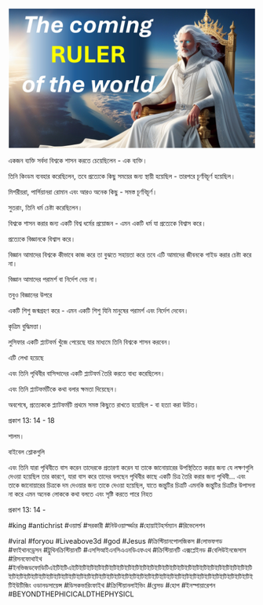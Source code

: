 ![Video cover image](../cover.jpg "cover photo")

একজন ব্যক্তি সর্বদা বিশ্বকে শাসন করতে চেয়েছিলেন - এক ব্যক্তি।

তিনি কিংডম ব্যবহার করেছিলেন, তবে প্রত্যেকে কিছু সময়ের জন্য স্থায়ী হয়েছিল - তারপরে চূর্ণবিচূর্ণ হয়েছিল।

মিশরীয়রা, পার্সিয়ানরা রোমান এবং আরও অনেক কিছু - সমস্ত চূর্ণবিচূর্ণ।

সুতরাং, তিনি ধর্ম চেষ্টা করেছিলেন।

বিশ্বকে শাসন করার জন্য একটি বিশ্ব ধর্মের প্রয়োজন - এমন একটি ধর্ম যা প্রত্যেকে বিশ্বাস করে।

প্রত্যেকে বিজ্ঞানকে বিশ্বাস করে।

বিজ্ঞান আমাদের বিশ্বকে কীভাবে কাজ করে তা বুঝতে সহায়তা করে তবে এটি আমাদের জীবনকে গাইড করার চেষ্টা করে না।

বিজ্ঞান আমাদের পরামর্শ বা নির্দেশ দেয় না।

তবুও বিজ্ঞানের উপরে

একটি শিশু জন্মগ্রহণ করে - এমন একটি শিশু যিনি মানুষের পরামর্শ এবং নির্দেশ দেবেন।

কৃত্রিম বুদ্ধিমত্তা।

লুসিফার একটি প্ল্যাটফর্ম খুঁজে পেয়েছে যার মাধ্যমে তিনি বিশ্বকে শাসন করবেন।

এটি লেখা হয়েছে

এবং তিনি পৃথিবীর বাসিন্দাদের একটি প্ল্যাটফর্ম তৈরি করতে বাধ্য করেছিলেন।

এবং তিনি প্ল্যাটফর্মটিকে কথা বলার ক্ষমতা দিয়েছেন।

অবশেষে, প্রত্যেককে প্ল্যাটফর্মটি প্রথমে সমস্ত কিছুতে রাখতে হয়েছিল - বা হত্যা করা উচিত।

প্রকাশ 13: 14 - 18

শালম।

বাইবেল শ্লোকগুলি

এবং তিনি যারা পৃথিবীতে বাস করেন তাদেরকে প্রতারণা করেন যা তাকে জানোয়ারের উপস্থিতিতে করার জন্য যে লক্ষণগুলি দেওয়া হয়েছিল তার কারণে, যারা বাস করে তাদের বলছেন পৃথিবীর কাছে একটি চিত্র তৈরি করার জন্য পৃথিবী… এবং তাকে জানোয়ারের চিত্রকে দম দেওয়ার জন্য তাকে দেওয়া হয়েছিল, যাতে জন্তুটির চিত্রটি এমনকি জন্তুটির চিত্রটির উপাসনা না করে এমন অনেক লোককে কথা বলতে এবং সৃষ্টি করতে পারে নিহত

প্রকাশ 13: 14 -

#king #antichrist #ওয়ার্ল্ড #সরকারী #নিউওয়ার্ল্ড্ডার #হোয়াইটহর্সম্যান #রিভেলেশন

#viral #foryou #Liveabove3d #god #Jesus #ক্রিস্টিয়ানপোলজিকস #লোভফগড #ফাইথানড্রেসন #ট্রুথিনক্রিস্টিয়ানটি #এসসিআইএনসিএএনডিএফএথ #ক্রিস্টিয়ানটি এক্সপ্লেইনড #বেলিউইনজেসাস #রিসনফোথাইথ #ইনভিজডফোডিটিএইটিইটিএইটিইটিইটিইটিইটিইটিইটিইটিইটিইটিইটিইটিইটিইটিইটিইটিইটিইটিইটিইটিইটিইটিইটিইটিইটিইটিইটিইটিইটিইটিইটিইটিইটিইটিইটিইটিইটিইটিইটিইটিইটিইটিইটিইটিইটিইটিইটিইটিইটিইটিইটিইটিইটিইটিইটিইটিইটিইউটিজিং ওডানডসায়েন্স #ডিসকভারিংফাইথ #ক্রিস্টিয়ানলাইভিং #ব্লেসড #হোপ #ইনস্পায়ারেশন #BEYONDTHEPHICICALDTHEPHYSICL